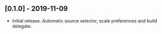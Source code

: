 ## [0.1.0] - 2019-11-09

- Initial release. Automatic source selector, scale preferences and build delegate.

